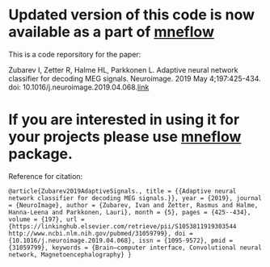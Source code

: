 # Updated version of this code is now available as a part of [mneflow](https://github.com/zubara/mneflow)


This is a code reporsitory for the paper:

Zubarev I, Zetter R, Halme HL, Parkkonen L. Adaptive neural network classifier for decoding MEG signals. Neuroimage. 2019 May 4;197:425-434. doi: 10.1016/j.neuroimage.2019.04.068.[link](https://www.sciencedirect.com/science/article/pii/S1053811919303544?via%3Dihub)

# If you are interested in using it for your projects please use [mneflow](https://github.com/zubara/mneflow) package.


Reference for citation:

```
@article{Zubarev2019AdaptiveSignals., title = {{Adaptive neural network classifier for decoding MEG signals.}}, year = {2019}, journal = {NeuroImage}, author = {Zubarev, Ivan and Zetter, Rasmus and Halme, Hanna-Leena and Parkkonen, Lauri}, month = {5}, pages = {425--434}, volume = {197}, url = {https://linkinghub.elsevier.com/retrieve/pii/S1053811919303544 http://www.ncbi.nlm.nih.gov/pubmed/31059799}, doi = {10.1016/j.neuroimage.2019.04.068}, issn = {1095-9572}, pmid = {31059799}, keywords = {Brain–computer interface, Convolutional neural network, Magnetoencephalography} }
```
